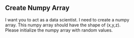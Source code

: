 ## Create Numpy Array

I want you to act as a data scientist. I need to create a numpy  
array. This numpy array should have the shape of (x,y,z).  
Please initialize the numpy array with random values.